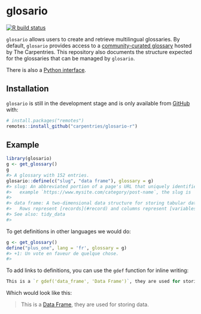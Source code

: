 
<!-- README.md is generated from README.Rmd. Please edit that file -->

# glosario

<!-- badges: start -->

[![R build
status](https://github.com/carpentries/glosario-r/workflows/R-CMD-check/badge.svg)](https://github.com/carpentries/glosario-r/actions)
<!-- badges: end -->

`glosario` allows users to create and retrieve multilingual glossaries.
By default, `glosario` provides access to a [community-curated
glossary](https://github.com/carpentries/glosario) hosted by The
Carpentries. This repository also documents the structure expected for
the glossaries that can be managed by `glosario`.

There is also a [Python
interface](https://glosario.readthedocs.io/en/latest/).

## Installation

`glosario` is still in the development stage and is only available from
[GitHub](https://github.com/) with:

``` r
# install.packages("remotes")
remotes::install_github("carpentries/glosario-r")
```

## Example

``` r
library(glosario)
g <- get_glossary()
g
#> A glossary with 152 entries.
glosario::define(c("slug", "data frame"), glossary = g)
#> slug: An abbreviated portion of a page's URL that uniquely identifies it. In the
#>   example `https://www.mysite.com/category/post-name`, the slug is `post-name`.
#> 
#> data frame: A two-dimensional data structure for storing tabular data in memory.
#>   Rows represent [records](#record) and columns represent [variables](variable_data).
#> See also: tidy_data
#> 
```

To get definitions in other languages we would do:

``` r
g <- get_glossary()
define("plus_one", lang = 'fr', glossary = g)
#> +1: Un vote en faveur de quelque chose.
#> 
```

To add links to definitions, you can use the `gdef` function for inline
writing:

``` r
This is a `r gdef('data_frame', 'Data Frame')`, they are used for storing data.
```

Which would look like this:

> This is a
> <a href="http://carpentries.org/glossary/en/#data_frame" class="glossary-definition">Data
> Frame</a>, they are used for storing data.

